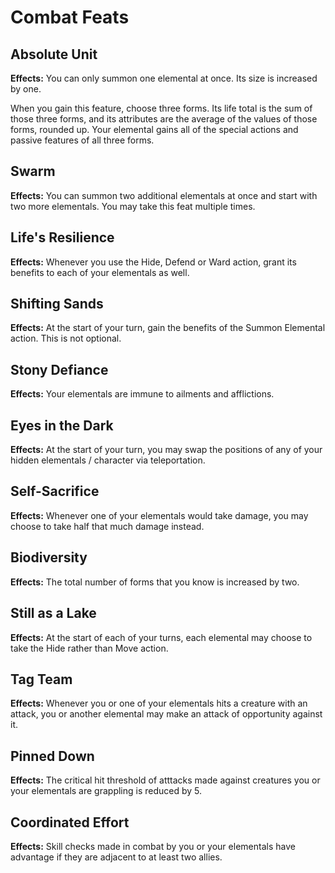 # Combat Feats

## Absolute Unit

**Effects:** You can only summon one elemental at once. Its size is increased by one.

When you gain this feature, choose three forms. Its life total is the sum of those three forms, and its attributes are the average of the values of those forms, rounded up. Your elemental gains all of the special actions and passive features of all three forms.

## Swarm

**Effects:** You can summon two additional elementals at once and start with two more elementals. You may take this feat multiple times.

## Life's Resilience

**Effects:** Whenever you use the Hide, Defend or Ward action, grant its benefits to each of your elementals as well.

## Shifting Sands

**Effects:** At the start of your turn, gain the benefits of the Summon Elemental action. This is not optional.

## Stony Defiance

**Effects:** Your elementals are immune to ailments and afflictions.

## Eyes in the Dark

**Effects:** At the start of your turn, you may swap the positions of any of your hidden elementals / character via teleportation.

## Self-Sacrifice

**Effects:** Whenever one of your elementals would take damage, you may choose to take half that much damage instead.

## Biodiversity

**Effects:** The total number of forms that you know is increased by two.

## Still as a Lake

**Effects:** At the start of each of your turns, each elemental may choose to take the Hide rather than Move action.

## Tag Team

**Effects:** Whenever you or one of your elementals hits a creature with an attack, you or another elemental may make an attack of opportunity against it.

## Pinned Down

**Effects:** The critical hit threshold of atttacks made against creatures you or your elementals are grappling is reduced by 5.

## Coordinated Effort

**Effects:** Skill checks made in combat by you or your elementals have advantage if they are adjacent to at least two allies.
